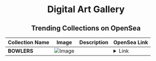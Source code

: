 <div align="center">

# Digital Art Gallery

## Trending Collections on OpenSea

| Collection Name                       | Image                                                                                     | Description                       | OpenSea Link                                                                                          |
|---------------------------------------|-------------------------------------------------------------------------------------------|-----------------------------------|--------------------------------------------------------------------------------------------------------|
| **BOWLERS** | ![Image](https://i.seadn.io/s/raw/files/86becd08a1de30d703d2fd6cfa5fe3c4.png?w=500&auto=format?w=200&auto=format) |  | <details><summary>Link</summary>[BOWLERS](https://opensea.io/collection/bowlers-2)</details> |

</div>